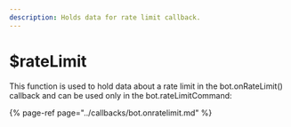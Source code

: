 ```yaml
---
description: Holds data for rate limit callback.
---
```


# $rateLimit

This function is used to hold data about a rate limit in the bot.onRateLimit\(\) callback and can be used only in the bot.rateLimitCommand:

{% page-ref page="../callbacks/bot.onratelimit.md" %}

